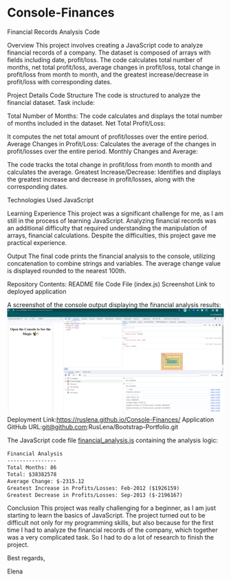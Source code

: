 # Console-Finances
Financial Records Analysis Code

Overview
This project involves creating a JavaScript code to analyze financial records of a company. The dataset is composed of arrays with fields including date, profit/loss. The code calculates total number of months, net total profit/loss, average changes in profit/loss, total change in profit/loss from month to month, and the greatest increase/decrease in profit/loss with corresponding dates.

Project Details
Code Structure
The code is structured to analyze the financial dataset. Task include:

Total Number of Months:
The code calculates and displays the total number of months included in the dataset.
Net Total Profit/Loss:

It computes the net total amount of profit/losses over the entire period.
Average Changes in Profit/Loss:
Calculates the average of the changes in profit/losses over the entire period.
Monthly Changes and Average:

The code tracks the total change in profit/loss from month to month and calculates the average.
Greatest Increase/Decrease:
Identifies and displays the greatest increase and decrease in profit/losses, along with the corresponding dates.

Technologies Used
JavaScript

Learning Experience
This project was a significant challenge for me, as I am still in the process of learning JavaScript. Analyzing financial records was an additional difficulty that required understanding the manipulation of arrays, financial calculations. Despite the difficulties, this project gave me practical experience.

Output
The final code prints the financial analysis to the console, utilizing concatenation to combine strings and variables. The average change value is displayed rounded to the nearest 100th.

Repository Contents:
README file
Code File (index.js)
Screenshot
Link to deployed application

A screenshot of the console output displaying the financial analysis results: ![Alt text](Console-Finances.PNG) 
Deployment Link:https://ruslena.github.io/Console-Finances/
Application GitHub URL:git@github.com:RusLena/Bootstrap-Portfolio.git

The JavaScript code file [financial_analysis.js](index.js) containing the analysis logic:

``` text
Financial Analysis
----------------
Total Months: 86
Total: $38382578
Average Change: $-2315.12
Greatest Increase in Profits/Losses: Feb-2012 ($1926159)
Greatest Decrease in Profits/Losses: Sep-2013 ($-2196167)
```

Conclusion
This project was really challenging for a beginner, as I am just starting to learn the basics of JavaScript. The project turned out to be difficult not only for my programming skills, but also because for the first time I had to analyze the financial records of the company, which together was a very complicated task. So I had to do a lot of research to finish the project.

 Best regards, 

 Elena
